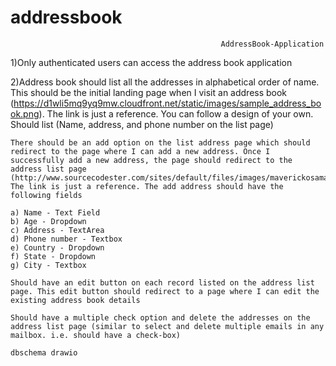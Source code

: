 # addressbook



                                                   AddressBook-Application

1)Only authenticated users can access the address book application

2)Address book should list all the addresses in alphabetical order of name. This should be the initial landing page when I visit an address book (https://d1wli5mq9yq9mw.cloudfront.net/static/images/sample_address_book.png). The link is just a reference. You can follow a design of your own. Should list (Name, address, and phone number on the list page)

    There should be an add option on the list address page which should redirect to the page where I can add a new address. Once I successfully add a new address, the page should redirect to the address list page (http://www.sourcecodester.com/sites/default/files/images/maverickosama/My_Address_Book.JPG). The link is just a reference. The add address should have the following fields

    a) Name - Text Field
    b) Age - Dropdown
    c) Address - TextArea
    d) Phone number - Textbox
    e) Country - Dropdown
    f) State - Dropdown
    g) City - Textbox

    Should have an edit button on each record listed on the address list page. This edit button should redirect to a page where I can edit the existing address book details

    Should have a multiple check option and delete the addresses on the address list page (similar to select and delete multiple emails in any mailbox. i.e. should have a check-box)

    dbschema drawio

